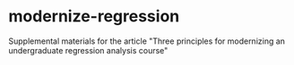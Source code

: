 # modernize-regression
Supplemental materials for the article "Three principles for modernizing an undergraduate regression analysis course"
